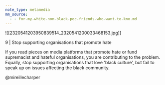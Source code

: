 ```yaml
---
note_type: metamedia
mm_source:
  - - for-my-white-non-black-poc-friends-who-want-to-kno.md
---
```


![[2320541203950839514_2320541200033468153.jpg]]

9 | Stop supporting
organisations that
promote hate

If you read pieces on media platforms
that promote hate or fund supremacist
and hateful organisations, you are
contributing to the problem. Equally,
stop supporting organisations that love
'black culture', but fail to speak up on
issues affecting the black community.

@mireillecharper


